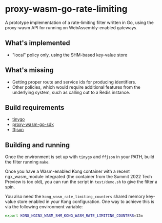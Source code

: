 # proxy-wasm-go-rate-limiting

A prototype implementation of a rate-limiting filter written in Go,
using the proxy-wasm API for running on WebAssembly-enabled gateways.

## What's implemented

* "local" policy only, using the SHM-based key-value store

## What's missing

* Getting proper route and service ids for producing identifiers.
* Other policies, which would require additional features from the
  underlying system, such as calling out to a Redis instance.

## Build requirements

* [tinygo](https://tinygo.org)
* [proxy-wasm-go-sdk](github.com/tetratelabs/proxy-wasm-go-sdk)
* [ffjson](https://github.com/pquerna/ffjson)

## Building and running

Once the environment is set up with `tinygo` and `ffjson` in your PATH,
build the filter running `make`.

Once you have a Wasm-enabled Kong container with a recent ngx_wasm_module
integrated (the container from the Summit 2022 Tech Preview is too old),
you can run the script in `test/demo.sh` to give the filter a spin.

You also need the `kong_wasm_rate_limiting_counters` shared memory
key-value store enabled in your Kong configuration. One way to
achieve this is via the following environment variable:

```sh
export KONG_NGINX_WASM_SHM_KONG_WASM_RATE_LIMITING_COUNTERS=12m
```

